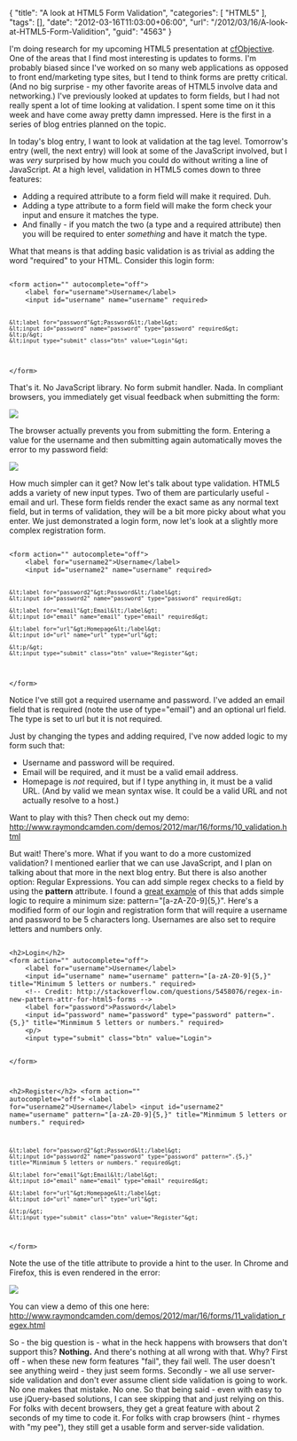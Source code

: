 {
	"title": "A look at HTML5 Form Validation",
	"categories": [
		"HTML5"
	],
	"tags": [],
	"date": "2012-03-16T11:03:00+06:00",
	"url": "/2012/03/16/A-look-at-HTML5-Form-Validition",
	"guid": "4563"
}

I'm doing research for my upcoming HTML5 presentation at <a href="http://www.cfobjective.com">cfObjective</a>. One of the areas that I find most interesting is updates to forms. I'm probably biased since I've worked on so many web applications as opposed to front end/marketing type sites, but I tend to think forms are pretty critical. (And no big surprise - my other favorite areas of HTML5 involve data and networking.) I've previously looked at updates to form fields, but I had not really spent a lot of time looking at validation. I spent some time on it this week and have come away pretty damn impressed. Here is the first in a series of blog entries planned on the topic.
<!--more-->
<p/>

In today's blog entry, I want to look at validation at the tag level. Tomorrow's entry (well, the next entry) will look at some of the JavaScript involved, but I was <i>very</i> surprised by how much you could do without writing a line of JavaScript. At a high level, validation in HTML5 comes down to three features:

<p>

<ul>
<li>Adding a required attribute to a form field will make it required. Duh. 
<li>Adding a type attribute to a form field will make the form check your input and ensure it matches the type.
<li>And finally - if you match the two (a type and a required attribute) then you will be required to enter <i>something</i> and have it match the type.
</ul>

<p>

What that means is that adding basic validation is as trivial as adding the word "required" to your HTML. Consider this login form:

<p>

<code>
&lt;form action="" autocomplete="off"&gt;
	&lt;label for="username"&gt;Username&lt;/label&gt;
	&lt;input id="username" name="username" required&gt;

	&lt;label for="password"&gt;Password&lt;/label&gt;
	&lt;input id="password" name="password" type="password" required&gt;
	&lt;p/&gt;
	&lt;input type="submit" class="btn" value="Login"&gt;

&lt;/form&gt;
</code>

<p>

That's it. No JavaScript library. No form submit handler. Nada. In compliant browsers, you immediately get visual feedback when submitting the form:

<p>

<img src="http://static.raymondcamden.com/images/ScreenClip44.png" />

<p>

The browser actually prevents you from submitting the form. Entering a value for the username and then submitting again automatically moves the error to my password field:

<p>

<img src="http://static.raymondcamden.com/images/ScreenClip45.png" />

<p>

How much simpler can it get? Now let's talk about type validation. HTML5 adds a variety of new input types. Two of them are particularly useful - email and url. These form fields render the exact same as any normal text field, but in terms of validation, they will be a bit more picky about what you enter. We just demonstrated a login form, now let's look at a slightly more complex registration form.

<p>

<code>
&lt;form action="" autocomplete="off"&gt;
	&lt;label for="username2"&gt;Username&lt;/label&gt;
	&lt;input id="username2" name="username" required&gt;

	&lt;label for="password2"&gt;Password&lt;/label&gt;
	&lt;input id="password2" name="password" type="password" required&gt;

	&lt;label for="email"&gt;Email&lt;/label&gt;
	&lt;input id="email" name="email" type="email" required&gt;

	&lt;label for="url"&gt;Homepage&lt;/label&gt;
	&lt;input id="url" name="url" type="url"&gt;

	&lt;p/&gt;
	&lt;input type="submit" class="btn" value="Register"&gt;

&lt;/form&gt;
</code>

<p>

Notice I've still got a required username and password. I've added an email field that is required (note the use of type="email") and an optional url field. The type is set to url but it is not required. 

<p>

Just by changing the types and adding required, I've now added logic to my form such that:

<p>

<ul>
<li>Username and password will be required.
<li>Email will be required, and it must be a valid email address.
<li>Homepage is <i>not</i> required, but if I type anything in, it must be a valid URL. (And by valid we mean syntax wise. It could be a valid URL and not actually resolve to a host.)
</ul>

<p>

Want to play with this? Then check out my demo: <a href="http://www.raymondcamden.com/demos/2012/mar/16/forms/10_validation.html">http://www.raymondcamden.com/demos/2012/mar/16/forms/10_validation.html</a>

<p>

But wait! There's more. What if you want to do a more customized validation? I mentioned earlier that we can use JavaScript, and I plan on talking about that more in the next blog entry. But there is also another option: Regular Expressions. You can add simple regex checks to a field by using the <b>pattern</b> attribute. I found a <a href="http://stackoverflow.com/questions/5458076/regex-in-new-pattern-attr-for-html5-forms">great example</a> of this that adds simple logic to require a minimum size: pattern="[a-zA-Z0-9]{5,}". Here's a modified form of our login and registration form that will require a username and password to be 5 characters long. Usernames are also set to require letters and numbers only.

<p>

<code>
&lt;h2&gt;Login&lt;/h2&gt;
&lt;form action="" autocomplete="off"&gt;
	&lt;label for="username"&gt;Username&lt;/label&gt;
	&lt;input id="username" name="username" pattern="[a-zA-Z0-9]{5,}" title="Minimum 5 letters or numbers." required&gt;
	&lt;!-- Credit: http://stackoverflow.com/questions/5458076/regex-in-new-pattern-attr-for-html5-forms --&gt;
	&lt;label for="password"&gt;Password&lt;/label&gt;
	&lt;input id="password" name="password" type="password" pattern=".{5,}" title="Minmimum 5 letters or numbers." required&gt;
	&lt;p/&gt;
	&lt;input type="submit" class="btn" value="Login"&gt;

&lt;/form&gt;

&lt;h2&gt;Register&lt;/h2&gt;
&lt;form action="" autocomplete="off"&gt;
	&lt;label for="username2"&gt;Username&lt;/label&gt;
	&lt;input id="username2" name="username" pattern="[a-zA-Z0-9]{5,}" title="Minmimum 5 letters or numbers."  required&gt;

	&lt;label for="password2"&gt;Password&lt;/label&gt;
	&lt;input id="password2" name="password" type="password" pattern=".{5,}" title="Minmimum 5 letters or numbers." required&gt;

	&lt;label for="email"&gt;Email&lt;/label&gt;
	&lt;input id="email" name="email" type="email" required&gt;

	&lt;label for="url"&gt;Homepage&lt;/label&gt;
	&lt;input id="url" name="url" type="url"&gt;

	&lt;p/&gt;
	&lt;input type="submit" class="btn" value="Register"&gt;

&lt;/form&gt;
</code>

<p>

Note the use of the title attribute to provide a hint to the user. In Chrome and Firefox, this is even rendered in the error:

<img src="http://static.raymondcamden.com/images/ScreenClip46.png" />

<p>

You can view a demo of this one here: <a href="http://www.raymondcamden.com/demos/2012/mar/16/forms/11_validation_regex.html">http://www.raymondcamden.com/demos/2012/mar/16/forms/11_validation_regex.html</a> 

<p>

So - the big question is - what in the heck happens with browsers that don't support this? <b>Nothing.</b> And there's nothing at all wrong with that. Why? First off - when these new form features "fail", they fail well. The user doesn't see anything weird - they just seem forms. Secondly - we all use server-side validation and don't ever assume client side validation is going to work. No one makes that mistake. No one. So that being said - even with easy to use jQuery-based solutions, I can see skipping that and just relying on this. For folks with decent browsers, they get a great feature with about 2 seconds of my time to code it. For folks with crap browsers (hint - rhymes with "my pee"), they still get a usable form and server-side validation.